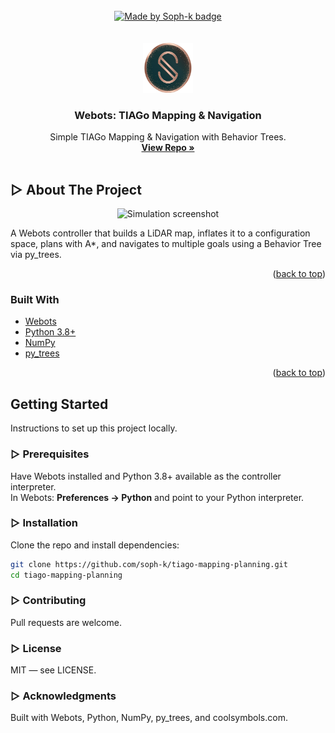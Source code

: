 <div id="top"></div>

<br />
<div align="center">
<!-- Badge Start -->
  <a href="https://github.com/soph-k" target="_blank" rel="noopener noreferrer">
    <img alt="Made by Soph-k badge" src="https://img.shields.io/badge/Made%20by-Soph-ff69b4?style=for-the-badge" />
  </a>
  <!-- If public use this  -->
  <!-- <a href="https://github.com/soph-k/tiago-mapping-planning/blob/main/LICENSE" target="_blank" rel="noopener noreferrer">
    <img alt="MIT License badge" src="https://img.shields.io/github/license/soph-k/tiago-mapping-planning?style=for-the-badge" />
  </a>
  <a href="https://github.com/soph-k/tiago-mapping-planning" target="_blank" rel="noopener noreferrer">
    <img alt="Last commit badge" src="https://img.shields.io/github/last-commit/soph-k/tiago-mapping-planning?style=for-the-badge" />
  </a>
  <a href="https://github.com/soph-k/tiago-mapping-planning" target="_blank" rel="noopener noreferrer">
    <img alt="Repo size badge" src="https://img.shields.io/github/repo-size/soph-k/tiago-mapping-planning?style=for-the-badge" />
  </a> -->
  <!-- If private use this  -->
  <!-- <a href="https://github.com/soph-k/tiago-mapping-planning/blob/main/LICENSE" target="_blank" rel="noopener noreferrer">
    <img alt="License" src="https://img.shields.io/badge/license-MIT-yellow?style=for-the-badge" />
  </a>
  <a href="https://github.com/soph-k/tiago-mapping-planning/commits" target="_blank" rel="noopener noreferrer">
    <img alt="Last commit" src="https://img.shields.io/badge/last%20commit-check%20history-informational?style=for-the-badge" />
  </a>
  <a href="https://github.com/soph-k/tiago-mapping-planning" target="_blank" rel="noopener noreferrer">
    <img alt="Repo size" src="https://img.shields.io/badge/repo%20size-private-lightgrey?style=for-the-badge" />
  </a> -->
  <!-- Badge End -->
</div>
<br /><br />

<div align="center">
  <a href="https://github.com/soph-k/tiago-mapping-planning" target="_blank" rel="noopener noreferrer">
    <img src="./assets/images/logo.png" alt="Logo" width="80" height="80">
  </a>

  <h3 align="center">Webots: TIAGo Mapping & Navigation</h3>

  <p align="center">
    Simple TIAGo Mapping & Navigation with Behavior Trees.
    <br />
    <a href="https://github.com/soph-k/tiago-mapping-planning" target="_blank" rel="noopener noreferrer"><strong>View Repo »</strong></a>
    <br /><br />
  </p>
</div>

<!-- ABOUT THE PROJECT -->
## ▷ About The Project
<p align="center">
  <img src="./assets/images/screenshot.png" alt="Simulation screenshot" width="600">
</p>

A Webots controller that builds a LiDAR map, inflates it to a configuration space, plans with A*, and navigates to multiple goals using a Behavior Tree via py_trees.

<p align="right">(<a href="#top">back to top</a>)</p>

### Built With
- <a href="https://cyberbotics.com/" target="_blank" rel="noopener noreferrer">Webots</a>
- <a href="https://www.python.org/" target="_blank" rel="noopener noreferrer">Python 3.8+</a>
- <a href="https://numpy.org/" target="_blank" rel="noopener noreferrer">NumPy</a>
- <a href="https://py-trees.readthedocs.io/" target="_blank" rel="noopener noreferrer">py_trees</a>

<p align="right">(<a href="#top">back to top</a>)</p>

<!-- GETTING STARTED -->
## Getting Started

Instructions to set up this project locally.

### ▷ Prerequisites
Have Webots installed and Python 3.8+ available as the controller interpreter.  
In Webots: **Preferences → Python** and point to your Python interpreter.

### ▷ Installation
Clone the repo and install dependencies:
```sh
git clone https://github.com/soph-k/tiago-mapping-planning.git
cd tiago-mapping-planning
```

### ▷ Contributing 
Pull requests are welcome. 

### ▷ License 
MIT — see LICENSE. 

### ▷ Acknowledgments 
Built with Webots, Python, NumPy, py_trees, and coolsymbols.com.
